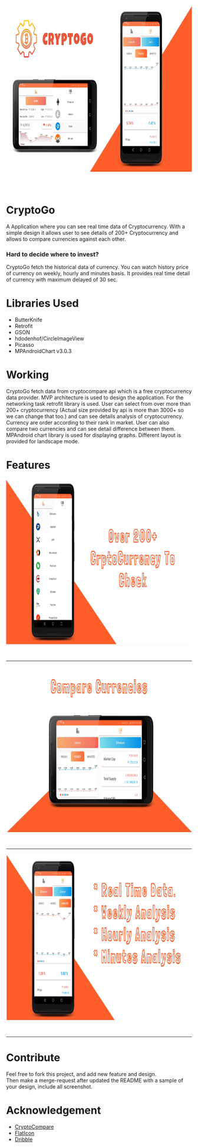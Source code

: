 <p align="center">
<img src="Screenshot/screenshot1.jpeg" height="450" align="center" >
</p>

<br/>
<br/>

# CryptoGo

A Application where you can see real time data of Cryptocurrency. With a simple design it allows user to see details of 200+ Cryptocurrency
and allows to compare currencies against each other.
<br/>
<h3>Hard to decide where to invest?</h3> 

CryptoGo fetch the historical data of currency. You can watch history price of currency on weekly, hourly and minutes basis.
It provides real time detail of currency with maximum delayed of 30 sec.

# Libraries Used

  * ButterKnife
  * Retrofit
  * GSON
  * hdodenhof/CircleImageView
  * Picasso
  * MPAndroidChart v3.0.3
  

# Working

CryptoGo fetch data from cryptocompare api which is a free cryptocurrency data provider. MVP architecture is used to design the application.
For the networking task retrofit library is used. 
User can select from over more than 200+ cryptocurrency (Actual size provided by api is more than 3000+ so we can change that too.)
and can see details analysis of cryptocurrency.
Currency are order according to their rank in market. User can also compare two currencies and can see detail difference between them.
MPAndroid chart library is used for displaying graphs. Different layout is provided for landscape mode.

# Features

<p align="center">
<img src="Screenshot/screenshot2.jpeg" height="450" align="center" >
</p>
<br/>

<hr/>

<p align="center">
<img src="Screenshot/screenshot3.jpeg" height="450" align="center" >
</p>

<br/>

<hr/>

<p align="center">
<img src="Screenshot/screenshot4.jpeg" height="450" align="center" >
</p>

<br/>

<hr/>

# Contribute

Feel free to fork this project, and add new feature and design.
<br/>
Then make a merge-request after updated the README with a sample of your design, include all screenshot.

#  Acknowledgement
  
   * [CryptoCompare](https://min-api.cryptocompare.com)
   * [FlatIcon](https://www.flaticon.com)
   * [Dribble](https://dribbble.com/shots/5112891-Crypto-Wallet-concept-app?utm_source=Clipboard_Shot&utm_campaign=patrykpolak&utm_content=Crypto%20Wallet%20-%20concept%20app&utm_medium=Social_Share)


